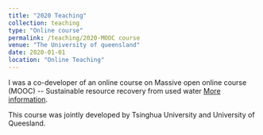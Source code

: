 ```yaml
---
title: "2020 Teaching"
collection: teaching
type: "Online course"
permalink: /teaching/2020-MOOC course
venue: "The University of queensland"
date: 2020-01-01
location: "Online Teaching"
---
```


I was a co-developer of an online course on Massive open online course (MOOC) --  Sustainable resource recovery from used water [More information](https://www.mooc-list.com/course/sustainable-resource-recovery-used-water-edx).

This course was jointly developed by Tsinghua University and University of Queesland.